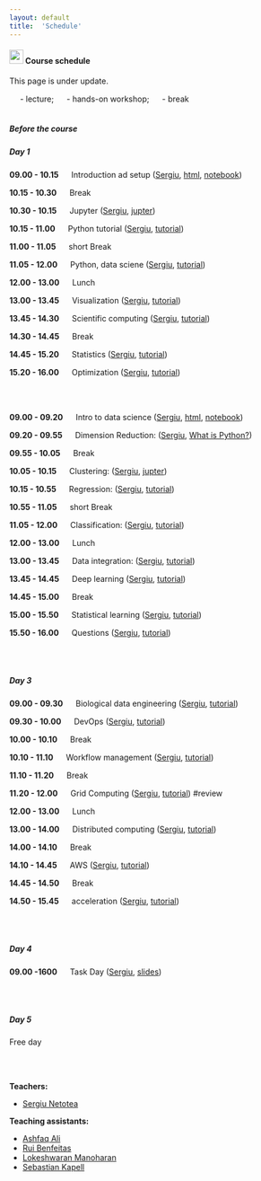 ```yaml
---
layout: default
title:  'Schedule'
---
```

#### <img border="0" src="https://www.svgrepo.com/show/20800/event-date-and-time-symbol.svg" width="25" height="25"> Course schedule

This page is under update.

<img border="0" src="https://www.svgrepo.com/svg/245776/statistics-teacher.svg" width="15" height="15"> - lecture;
<img border="0" src="https://www.svgrepo.com/svg/23928/computer.svg" width="15" height="15"> - hands-on workshop;
<img border="0" src="https://www.svgrepo.com/svg/99165/time.svg" width="15" height="15"> - break
<br>
<br>

##### Before the course


##### Day 1

**09.00 - 10.15** <img border="0" src="https://www.svgrepo.com/svg/245776/statistics-teacher.svg" width="15" height="15"> Introduction ad setup ([Sergiu][3], [html](./day1/info.html), [notebook](./day1/info.ipynb))

**10.15 - 10.30** <img border="0" src="https://www.svgrepo.com/svg/99165/time.svg" width="15" height="15"> Break

**10.30 - 10.15** <img border="0" src="https://www.svgrepo.com/svg/245776/statistics-teacher.svg" width="15" height="15"> Jupyter ([Sergiu][3], [jupter](day1/jupyter.html))

**10.15 - 11.00** <img border="0" src="https://www.svgrepo.com/svg/99165/time.svg" width="15" height="15"> Python tutorial ([Sergiu][3], [tutorial](day1/tutorial.html))

**11.00 - 11.05** <img border="0" src="https://www.svgrepo.com/svg/99165/time.svg" width="15" height="15"> short Break

**11.05 - 12.00** <img border="0" src="https://www.svgrepo.com/svg/23928/computer.svg" width="15" height="15"> Python, data sciene ([Sergiu][3], [tutorial](day1/data.html))

**12.00 - 13.00** <img border="0" src="https://www.svgrepo.com/svg/99165/time.svg" width="15" height="15"> Lunch

**13.00 - 13.45** <img border="0" src="https://www.svgrepo.com/svg/245776/statistics-teacher.svg" width="15" height="15"> Visualization ([Sergiu][3], [tutorial](day1/visualization.html))


**13.45 - 14.30** <img border="0" src="https://www.svgrepo.com/svg/245776/statistics-teacher.svg" width="15" height="15"> Scientific computing ([Sergiu][3], [tutorial](day1/scicomp.html))

**14.30 - 14.45** <img border="0" src="https://www.svgrepo.com/svg/99165/time.svg" width="15" height="15"> Break

**14.45 - 15.20** <img border="0" src="https://www.svgrepo.com/svg/23928/computer.svg" width="15" height="15"> Statistics ([Sergiu][3], [tutorial](day1/statistics.html))


**15.20 - 16.00** <img border="0" src="https://www.svgrepo.com/svg/245776/statistics-teacher.svg" width="15" height="15"> Optimization ([Sergiu][3], [tutorial](day1/optimization.html))


<br>
<br>


**09.00 - 09.20** <img border="0" src="https://www.svgrepo.com/svg/245776/statistics-teacher.svg" width="15" height="15"> Intro to data science ([Sergiu][3], [html](./day2/info.html), [notebook](./day1/info.ipynb))

**09.20 - 09.55** <img border="0" src="https://www.svgrepo.com/svg/245776/statistics-teacher.svg" width="15" height="15"> Dimension Reduction: ([Sergiu][3], [What is Python?](day2/what.html))

**09.55 - 10.05** <img border="0" src="https://www.svgrepo.com/svg/99165/time.svg" width="15" height="15"> Break

**10.05 - 10.15** <img border="0" src="https://www.svgrepo.com/svg/245776/statistics-teacher.svg" width="15" height="15">   Clustering: ([Sergiu][3], [jupter](day2/jupyter.html))

**10.15 - 10.55** <img border="0" src="https://www.svgrepo.com/svg/99165/time.svg" width="15" height="15"> Regression: ([Sergiu][3], [tutorial](day1/tutorial.html))

**10.55 - 11.05** <img border="0" src="https://www.svgrepo.com/svg/99165/time.svg" width="15" height="15"> short Break


**11.05 - 12.00** <img border="0" src="https://www.svgrepo.com/svg/23928/computer.svg" width="15" height="15"> Classification: ([Sergiu][3], [tutorial](day2/data.html))

**12.00 - 13.00** <img border="0" src="https://www.svgrepo.com/svg/99165/time.svg" width="15" height="15"> Lunch

**13.00 - 13.45** <img border="0" src="https://www.svgrepo.com/svg/245776/statistics-teacher.svg" width="15" height="15"> Data integration: ([Sergiu][3], [tutorial](day2/visualization.html))


**13.45 - 14.45** <img border="0" src="https://www.svgrepo.com/svg/245776/statistics-teacher.svg" width="15" height="15"> Deep learning ([Sergiu][3], [tutorial](day2/scicomp.html))

**14.45 - 15.00** <img border="0" src="https://www.svgrepo.com/svg/99165/time.svg" width="15" height="15"> Break

**15.00 - 15.50** <img border="0" src="https://www.svgrepo.com/svg/23928/computer.svg" width="15" height="15"> Statistical learning ([Sergiu][3], [tutorial](day2/statistics.html))


**15.50 - 16.00** <img border="0" src="https://www.svgrepo.com/svg/245776/statistics-teacher.svg" width="15" height="15"> Questions ([Sergiu][3], [tutorial](day2/optimization.html))

<br>
<br>

##### Day 3

**09.00 - 09.30** <img border="0" src="https://www.svgrepo.com/svg/245776/statistics-teacher.svg" width="15" height="15"> Biological data engineering ([Sergiu][3], [tutorial](day3/dataeng_intro.html))


**09.30 - 10.00** <img border="0" src="https://www.svgrepo.com/svg/245776/statistics-teacher.svg" width="15" height="15"> DevOps ([Sergiu][3], [tutorial](day3/devops.html))

**10.00 - 10.10** <img border="0" src="https://www.svgrepo.com/svg/99165/time.svg" width="15" height="15"> Break

**10.10 - 11.10** <img border="0" src="https://www.svgrepo.com/svg/23928/computer.svg" width="15" height="15"> Workflow management ([Sergiu][3], [tutorial](day3/workflows.html))

**11.10 - 11.20** <img border="0" src="https://www.svgrepo.com/svg/99165/time.svg" width="15" height="15"> Break

**11.20 - 12.00** <img border="0" src="https://www.svgrepo.com/svg/245776/statistics-teacher.svg" width="15" height="15">  Grid Computing ([Sergiu][3], [tutorial](day3/)) #review


**12.00 - 13.00** <img border="0" src="https://www.svgrepo.com/svg/99165/time.svg" width="15" height="15"> Lunch

**13.00 - 14.00** <img border="0" src="https://www.svgrepo.com/show/307069/public-speaking-speak-tell-talk.svg" width="15" height="15"> Distributed computing ([Sergiu][3], [tutorial](day3/spark.html))

**14.00 - 14.10** <img border="0" src="https://www.svgrepo.com/svg/99165/time.svg" width="15" height="15"> Break

**14.10 - 14.45** <img border="0" src="https://www.svgrepo.com/svg/245776/statistics-teacher.svg" width="15" height="15"> AWS ([Sergiu][3], [tutorial](day3/aws.html))


**14.45 - 14.50** <img border="0" src="https://www.svgrepo.com/svg/99165/time.svg" width="15" height="15"> Break


**14.50 - 15.45** <img border="0" src="https://www.svgrepo.com/svg/23928/computer.svg" width="15" height="15"> acceleration ([Sergiu][3], [tutorial](day3/acceleration.html))




<br>
<br>

##### Day 4

**09.00 -1600** <img border="0" src="https://www.svgrepo.com/svg/245776/statistics-teacher.svg" width="15" height="15"> Task Day ([Sergiu][3], [slides](./session_nmf/SNF_main.html))


<br>
<br>

##### Day 5

Free day

<br>
<br>

**Teachers:**
- [Sergiu Netotea][3]

**Teaching assistants:**
- [Ashfaq Ali][1]
- [Rui Benfeitas][2]
- [Lokeshwaran Manoharan][4]
- [Sebastian Kapell][5]



[1]: https://nbis.se/about/staff/ashfaq-ali/
[2]: https://nbis.se/about/staff/rui-benfeitas/
[3]: https://nbis.se/about/staff/sergiu-netotea/
[4]: https://nbis.se/about/staff/lokeshwaran-manoharan/
[5]: https://nbis.se/about/staff/sebastian-kapell/
